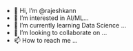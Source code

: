 - 👋 Hi, I’m @rajeshkann
- 👀 I’m interested in AI/ML...
- 🌱 I’m currently learning Data Science ...
- 💞️ I’m looking to collaborate on ...
- 📫 How to reach me ...

<!---
rajeshkann/rajeshkann is a ✨ special ✨ repository because its `README.md` (this file) appears on your GitHub profile.
You can click the Preview link to take a look at your changes.
--->
